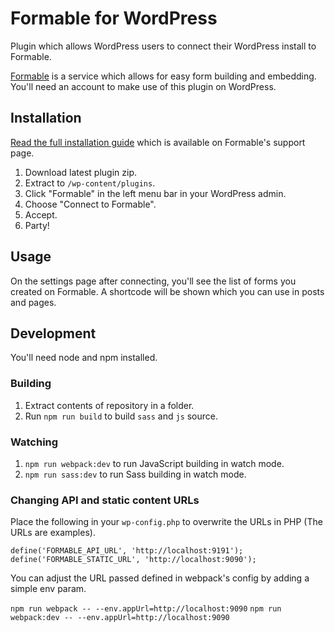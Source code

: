 # Formable for WordPress

Plugin which allows WordPress users to connect their WordPress install to Formable.

[Formable](https://www.getformable.com) is a service which allows for easy form building and embedding. You'll need an account to make use of this plugin on WordPress.

## Installation

[Read the full installation guide](https://www.getformable.com/support/wordpress-plugin) which is available on Formable's support page.

1. Download latest plugin zip.
2. Extract to `/wp-content/plugins`.
3. Click "Formable" in the left menu bar in your WordPress admin.
4. Choose "Connect to Formable".
5. Accept.
6. Party!

## Usage

On the settings page after connecting, you'll see the list of forms you created on Formable. A shortcode will be shown which you can use in posts and pages.

## Development

You'll need node and npm installed.

### Building

1. Extract contents of repository in a folder.
2. Run `npm run build` to build `sass` and `js` source.

### Watching

1. `npm run webpack:dev` to run JavaScript building in watch mode.
2. `npm run sass:dev` to run Sass building in watch mode.

### Changing API and static content URLs

Place the following in your `wp-config.php` to overwrite the URLs in PHP (The URLs are examples).

```
define('FORMABLE_API_URL', 'http://localhost:9191');
define('FORMABLE_STATIC_URL', 'http://localhost:9090');
```

You can adjust the URL passed defined in webpack's config by adding a simple env param.

`npm run webpack -- --env.appUrl=http://localhost:9090`
`npm run webpack:dev -- --env.appUrl=http://localhost:9090`